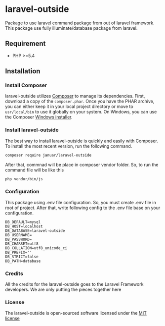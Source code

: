 # laravel-outside
Package to use laravel command package from out of laravel framework. This package use fully illuminate/database package from laravel.

## Requirement
- PHP >=5.4

## Installation
### Install Composer

laravel-outside utilizes [Composer](http://getcomposer.org/) to manage its dependencies. First, download a copy of the `composer.phar`. Once you have the PHAR archive, you can either keep it in your local project directory or move to `usr/local/bin` to use it globally on your system. On Windows, you can use the Composer [Windows installer](https://getcomposer.org/Composer-Setup.exe).

### Install laravel-outside

The best way to install laravel-outside is quickly and easily with Composer.
To install the most recent version, run the following command.

```bash
composer require januar/laravel-outside
```

After that, commnad will be place in composer vendor folder. So, to run the command file will be like this

```bash
php vendor/bin/js
```

### Configuration
This package using .env file configuration. So, you must create .env file in root of project. After that, write following config to the .env file base on your configuration.

```env
DB_DEFAULT=mysql
DB_HOST=localhost
DB_DATABASE=laravel-outside
DB_USERNAME=
DB_PASSWORD=
DB_CHARSET=utf8
DB_COLLATION=utf8_unicode_ci
DB_PREFIX=''
DB_STRICT=false
DB_PATH=database
```

### Credits

All the credits for the laravel-outside goes to the Laravel Framework developers. We are only putting the pieces together here

### License

The laravel-outside is open-sourced software licensed under the [MIT license](http://opensource.org/licenses/MIT)
